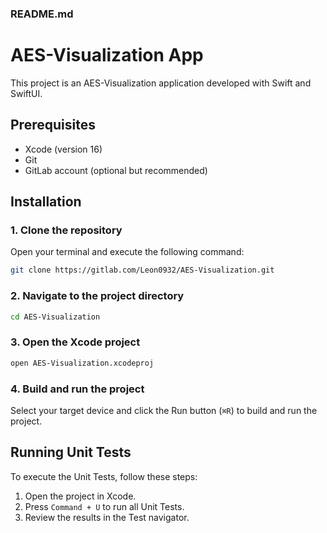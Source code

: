 ### README.md

# AES-Visualization App

This project is an AES-Visualization application developed with Swift and SwiftUI.

## Prerequisites

- Xcode (version 16)
- Git
- GitLab account (optional but recommended)

## Installation

### 1. Clone the repository

Open your terminal and execute the following command:

```bash
git clone https://gitlab.com/Leon0932/AES-Visualization.git
```

### 2. Navigate to the project directory

```bash
cd AES-Visualization
```

### 3. Open the Xcode project

```bash
open AES-Visualization.xcodeproj
```

### 4. Build and run the project

Select your target device and click the Run button (`⌘R`) to build and run the project.

## Running Unit Tests

To execute the Unit Tests, follow these steps:

1. Open the project in Xcode.
2. Press `Command + U` to run all Unit Tests.
3. Review the results in the Test navigator.
